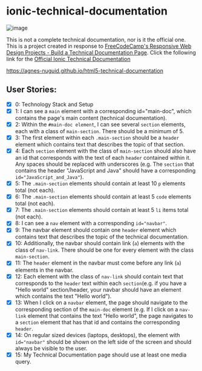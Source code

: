 # ionic-technical-documentation

![image](https://user-images.githubusercontent.com/22828458/100088487-26ba2f80-2e8b-11eb-8e59-ab321b87a090.png)

This is not a complete technical documentation, nor is it the official one. This is a project created in response to [FreeCodeCamp's Responsive Web Design Projects - Build a Technical Documentation Page](https://www.freecodecamp.org/learn/responsive-web-design/responsive-web-design-projects/build-a-technical-documentation-page). Click the following link for the [Official Ionic Technical Documentation](https://ionicframework.com/docs/)

https://agnes-nuguid.github.io/html5-technical-documentation

## User Stories:

- [x] 0: Technology Stack and Setup
- [x] 1: I can see a `main` element with a corresponding id="main-doc", which contains the page's main content (technical documentation).
- [x] 2: Within the `#main-doc element`, I can see several `section` elements, each with a class of `main-section`. There should be a minimum of 5.
- [x] 3: The first element within each `.main-section` should be a `header` element which contains text that describes the topic of that section.
- [x] 4: Each `section` element with the class of `main-section` should also have an id that corresponds with the text of each `header` contained within it. Any spaces should be replaced with underscores (e.g. The `section` that contains the header "JavaScript and Java" should have a corresponding `id="JavaScript_and_Java"`).
- [x] 5: The `.main-section` elements should contain at least 10 `p` elements total (not each).
- [x] 6: The `.main-section` elements should contain at least 5 `code` elements total (not each).
- [x] 7: The `.main-section` elements should contain at least 5 `li` items total (not each).
- [x] 8: I can see a `nav` element with a corresponding `id="navbar"`.
- [x] 9: The navbar element should contain one `header` element which contains text that describes the topic of the technical documentation.
- [x] 10: Additionally, the navbar should contain link (`a`) elements with the class of `nav-link`. There should be one for every element with the class `main-section`.
- [x] 11: The `header` element in the navbar must come before any link (`a`) elements in the navbar.
- [x] 12: Each element with the class of `nav-link` should contain text that corresponds to the `header` text within each `section`(e.g. if you have a "Hello world" section/header, your navbar should have an element which contains the text "Hello world").
- [x] 13: When I click on a `navbar` element, the page should navigate to the corresponding section of the `main-doc` element (e.g. If I click on a `nav-link` element that contains the text "Hello world", the page navigates to a `section` element that has that id and contains the corresponding `header`.
- [x] 14: On regular sized devices (laptops, desktops), the element with `id="navbar"` should be shown on the left side of the screen and should always be visible to the user.
- [x] 15: My Technical Documentation page should use at least one media query.
